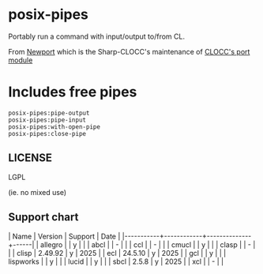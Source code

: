 # posix-pipes

Portably run a command with input/output to/from CL.

From [Newport](https://github.com/Sharp-CLOCC/Newport) which is the Sharp-CLOCC's maintenance of [CLOCC's port module](https://clocc.sourceforge.net/dist/port.html)

# Includes free pipes

```
posix-pipes:pipe-output
posix-pipes:pipe-input
posix-pipes:with-open-pipe
posix-pipes:close-pipe
```

## LICENSE

LGPL

(ie. no mixed use)

## Support chart

   | Name      |    Version |   Support    | Date |
   |-----------+------------+--------------+------|
   | allegro   |            |      y       |      |
   | abcl      |            |      -       |      |
   | ccl       |            |      -       |      |
   | cmucl     |            |      y       |      |
   | clasp     |            |      -       |      |
   | clisp     |    2.49.92 |      y       | 2025 |
   | ecl       |    24.5.10 |      y       | 2025 |
   | gcl       |            |      y       |      |
   | lispworks |            |      y       |      |
   | lucid     |            |      y       |      |
   | sbcl      |      2.5.8 |      y       | 2025 |
   | xcl       |            |      -       |      |

